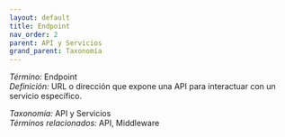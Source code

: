 ```yaml
---
layout: default
title: Endpoint
nav_order: 2
parent: API y Servicios
grand_parent: Taxonomía
---
```


*Término:* Endpoint  
*Definición:* URL o dirección que expone una API para interactuar con un servicio específico.

*Taxonomía:* API y Servicios  
*Términos relacionados:* API, Middleware
